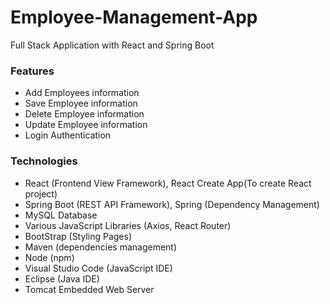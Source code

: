 # Employee-Management-App
Full Stack Application with React and Spring Boot

### Features

- Add Employees information
- Save Employee information
- Delete Employee information
- Update Employee information
- Login Authentication

### Technologies

- React (Frontend View Framework), React Create App(To create React project)
- Spring Boot (REST API Framework), Spring (Dependency Management)
- MySQL Database
- Various JavaScript Libraries (Axios, React Router)
- BootStrap (Styling Pages)
- Maven (dependencies management)
- Node (npm)
- Visual Studio Code (JavaScript IDE)
- Eclipse (Java IDE)
- Tomcat Embedded Web Server
